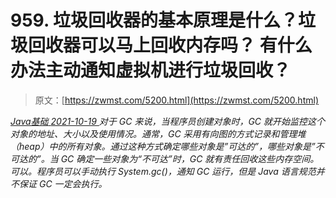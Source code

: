 <!--yml
category: 未分类
date: 0001-01-01 00:00:00
--->

# 959\. 垃圾回收器的基本原理是什么？垃圾回收器可以马上回收内存吗？ 有什么办法主动通知虚拟机进行垃圾回收？

> 原文：[https://zwmst.com/5200.html](https://zwmst.com/5200.html)

   [ *Java基础* ](https://zwmst.com/java%e5%9f%ba%e7%a1%80)*[ <time datetime="2021-10-20T01:30:31+08:00"> 2021-10-19 </time> ](https://zwmst.com/5200.html)  对于 GC 来说，当程序员创建对象时，GC 就开始监控这个对象的地址、大小以及使用情况。通常，GC 采用有向图的方式记录和管理堆（heap）中的所有对象。通过这种方式确定哪些对象是”可达的”，哪些对象是”不可达的”。当 GC 确定一些对象为“不可达”时，GC 就有责任回收这些内存空间。可以。程序员可以手动执行 System.gc()，通知 GC 运行，但是 Java 语言规范并不保证 GC 一定会执行。*